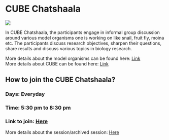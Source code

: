 # CUBE Chatshaala

![](https://stemgames.metastudio.org/uploads/default/original/1X/4a2d131bba6f593c95716baf749c6b00db45b39a.jpeg)

In CUBE Chatshaala, the participants engage in informal group discussion around various model organisms one is working on like snail, fruit fly, moina etc. The participants discuss research objectives, sharpen their questions, share results and discuss various topics in biology research.

More details about the model organisms can be found here: [Link](https://www.gnowledge.org/projects/resources-cube.html)<br>
More details about CUBE can be found here: [Link](https://www.gnowledge.org/projects/cube.html)

## How to join the CUBE Chatshaala?

### Days: Everyday
### Time: 5:30 pm to 8:30 pm
### Link to join: [Here](https://webinar.hbcse.tifr.res.in/b/kir-vgc-6jf)

More details about the session/archived session: [Here](https://metastudio.org/t/s1e8-cube-chatshaala-exploring-new-ways-of-learning/4138)


 